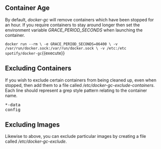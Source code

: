 ## Container Age

By default, _docker-gc_ will remove containers which have been stopped for an hour. If you require containers to stay around longer then set the environment variable _GRACE_PERIOD_SECONDS_ when launching the container.

`docker run --rm \
   -e GRACE_PERIOD_SECONDS=86400 \
   -v /var/run/docker.sock:/var/run/docker.sock \
   -v /etc:/etc spotify/docker-gc`{{execute}}

## Excluding Containers
If you wish to exclude certain containers from being cleaned up, even when stopped, then add them to a file called _/etc/docker-gc-exclude-containers_. Each line should represent a grep style pattern relating to the container name.

<pre class="file">
*-data
config
</pre>

## Excluding Images

Likewise to above, you can exclude particular images by creating a file called _/etc/docker-gc-exclude_.

